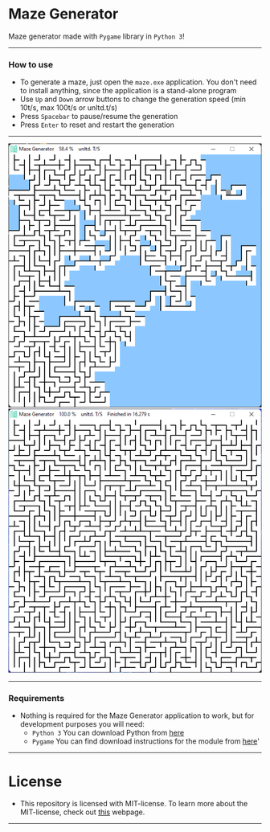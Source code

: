 # Maze Generator

Maze generator made with `Pygame` library in `Python 3`!

---

### How to use

- To generate a maze, just open the `maze.exe` application. You don't need to install anything, since the application is a stand-alone program
- Use `Up` and `Down` arrow buttons to change the generation speed (min 10t/s, max 100t/s or unltd.t/s)
- Press `Spacebar` to pause/resume the generation
- Press `Enter` to reset and restart the generation

---

![Example image 1](.github/images/1.png)
![Example image 2](.github/images/2.png)

---

### Requirements

- Nothing is required for the Maze Generator application to work, but for development purposes you will need:
  * `Python 3` You can download Python from [here](https://www.python.org/downloads/)
  * `Pygame` You can find download instructions for the module from [here](https://github.com/pygame/pygame)'

---

# License
- This repository is licensed with MIT-license. To learn more about the MIT-license, check out [this](https://en.wikipedia.org/wiki/MIT_License) webpage.

---